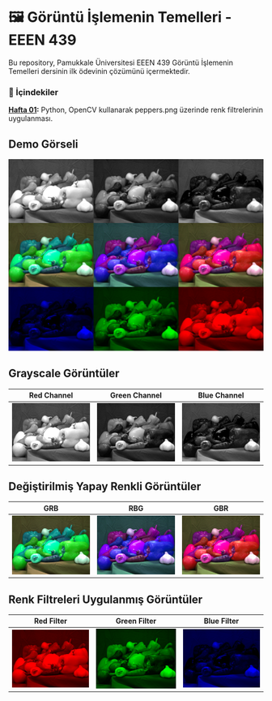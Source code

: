 # 🖼 Görüntü İşlemenin Temelleri - EEEN 439

Bu repository, Pamukkale Üniversitesi EEEN 439 Görüntü İşlemenin Temelleri dersinin ilk ödevinin çözümünü içermektedir.

<h3>🎨 İçindekiler</h3>

**[Hafta 01](assignment-01):** Python, OpenCV kullanarak peppers.png üzerinde renk filtrelerinin uygulanması.

## Demo Görseli

![Demo](assignment-01/output/demo.png)

## Grayscale Görüntüler

| Red Channel                                                    | Green Channel                                                      | Blue Channel                                                     |
| -------------------------------------------------------------- | ------------------------------------------------------------------ | ---------------------------------------------------------------- |
| ![Red Channel](assignment-01/output/grayscale/peppers_red.png) | ![Green Channel](assignment-01/output/grayscale/peppers_green.png) | ![Blue Channel](assignment-01/output/grayscale/peppers_blue.png) |

## Değiştirilmiş Yapay Renkli Görüntüler

| GRB                                                            | RBG                                                            | GBR                                                            |
| -------------------------------------------------------------- | -------------------------------------------------------------- | -------------------------------------------------------------- |
| ![GRB](assignment-01/output/artificial_colors/peppers_grb.png) | ![RBG](assignment-01/output/artificial_colors/peppers_rbg.png) | ![GBR](assignment-01/output/artificial_colors/peppers_gbr.png) |

## Renk Filtreleri Uygulanmış Görüntüler

| Red Filter                                                              | Green Filter                                                                | Blue Filter                                                               |
| ----------------------------------------------------------------------- | --------------------------------------------------------------------------- | ------------------------------------------------------------------------- |
| ![Red Filter](assignment-01/output/color_filter/peppers_red_filter.png) | ![Green Filter](assignment-01/output/color_filter/peppers_green_filter.png) | ![Blue Filter](assignment-01/output/color_filter/peppers_blue_filter.png) |
